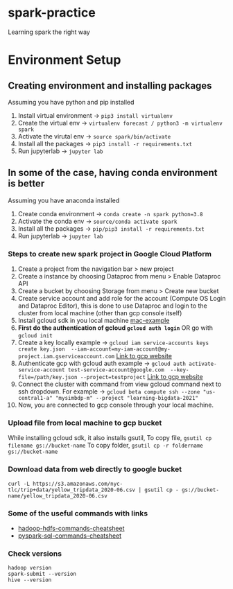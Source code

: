 # spark-practice
Learning spark the right way

# Environment Setup

## Creating environment and installing packages
Assuming you have python and pip installed

1. Install virtual environment -> `pip3 install virtualenv`
2. Create the virtual env -> `virtualenv forecast / python3 -m virtualenv spark`
3. Activate the virutal env -> `source spark/bin/activate`
4. Install all the packages -> `pip3 install -r requirements.txt`
5. Run jupyterlab -> `jupyter lab`

## In some of the case, having conda environment is better
Assuming you have anaconda installed

1. Create conda environment -> `conda create -n spark python=3.8`
2. Activate the conda env -> `source/conda activate spark`
3. Install all the packages -> `pip/pip3 install -r requirements.txt`
4. Run jupyterlab -> `jupyter lab`

### Steps to create new spark project in Google Cloud Platform
1. Create a project from the navigation bar > new project
2. Create a instance by choosing Dataproc from menu > Enable Dataproc API
3. Create a bucket by choosing Storage from menu > Create new bucket
4. Create service account and add role for the account (Compute OS Login and Dataproc Editor), this is done to use Dataproc and login to the cluster from local machine (other than gcp console itself)
5. Install gcloud sdk in you local machine [mac-example](https://www.youtube.com/watch?v=3wPl-AnegI4&ab_channel=TonyTeachesTech)
6. **First do the authentication of gcloud `gcloud auth login`** OR go with `gcloud init`
7. Create a key locally example -> `gcloud iam service-accounts keys create key.json  --iam-account=my-iam-account@my-project.iam.gserviceaccount.com` [Link to gcp website](https://cloud.google.com/sdk/gcloud/reference/iam/service-accounts/keys/create)
8. Authenticate gcp with gcloud auth example -> `gcloud auth activate-service-account test-service-account@google.com  --key-file=/path/key.json --project=testproject` [Link to gcp website](https://cloud.google.com/sdk/gcloud/reference/auth/activate-service-account)
9. Connect the cluster with command from view gcloud command next to ssh dropdown. For example -> `gcloud beta compute ssh --zone "us-central1-a" "mysimbdp-m" --project "learning-bigdata-2021"`
10. Now, you are connected to gcp console through your local machine.

### Upload file from local machine to gcp bucket
While installing gcloud sdk, it also installs gsutil, 
To copy file, `gsutil cp filename gs://bucket-name`
To copy folder, `gsutil cp -r foldername gs://bucket-name`

### Download data from web directly to google bucket
`curl -L https://s3.amazonaws.com/nyc-tlc/trip+data/yellow_tripdata_2020-06.csv | gsutil cp - gs://bucket-name/yellow_tripdata_2020-06.csv`

### Some of the useful commands with links
* [hadoop-hdfs-commands-cheatsheet](http://images.linoxide.com/hadoop-hdfs-commands-cheatsheet.pdf)
* [pyspark-sql-commands-cheatsheet](https://s3.amazonaws.com/assets.datacamp.com/blog_assets/PySpark_SQL_Cheat_Sheet_Python.pdf)

### Check versions
```
hadoop version
spark-submit --version
hive --version
```
